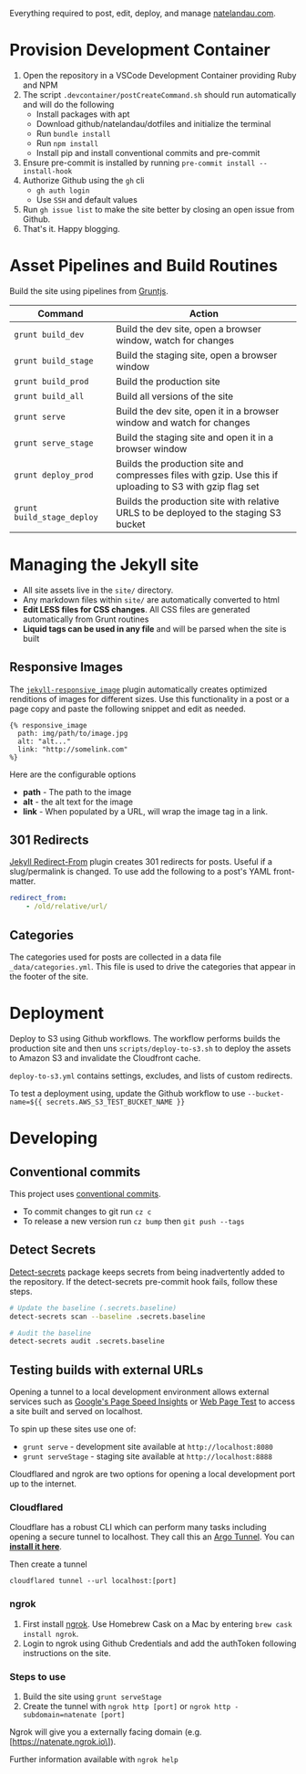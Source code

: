 Everything required to post, edit, deploy, and manage [natelandau.com](https://natelandau.com).

# Provision Development Container

1. Open the repository in a VSCode Development Container providing Ruby and NPM
2. The script `.devcontainer/postCreateCommand.sh` should run automatically and will do the following
    - Install packages with apt
    - Download github/natelandau/dotfiles and initialize the terminal
    - Run `bundle install`
    - Run `npm install`
    - Install pip and install conventional commits and pre-commit
3. Ensure pre-commit is installed by running `pre-commit install --install-hook`
4. Authorize Github using the `gh` cli
    - `gh auth login`
    - Use `SSH` and default values
5. Run `gh issue list` to make the site better by closing an open issue from Github.
6. That's it. Happy blogging.

# Asset Pipelines and Build Routines

Build the site using pipelines from [Gruntjs](https://gruntjs.com/).

| Command                    | Action                                                                                                    |
| -------------------------- | --------------------------------------------------------------------------------------------------------- |
| `grunt build_dev`          | Build the dev site, open a browser window, watch for changes                                              |
| `grunt build_stage`        | Build the staging site, open a browser window                                                             |
| `grunt build_prod`         | Build the production site                                                                                 |
| `grunt build_all`          | Build all versions of the site                                                                            |
| `grunt serve`              | Build the dev site, open it in a browser window and watch for changes                                     |
| `grunt serve_stage`        | Build the staging site and open it in a browser window                                                    |
| `grunt deploy_prod`        | Builds the production site and compresses files with gzip. Use this if uploading to S3 with gzip flag set |
| `grunt build_stage_deploy` | Builds the production site with relative URLS to be deployed to the staging S3 bucket                     |

# Managing the Jekyll site

-   All site assets live in the `site/` directory.
-   Any markdown files within `site/` are automatically converted to html
-   **Edit LESS files for CSS changes**. All CSS files are generated automatically from Grunt routines
-   **Liquid tags can be used in any file** and will be parsed when the site is built

## Responsive Images

The [`jekyll-responsive_image`](https://github.com/wildlyinaccurate/jekyll-responsive-image) plugin automatically creates optimized renditions of images for different sizes. Use this functionality in a post or a page copy and paste the following snippet and edit as needed.

```
{% responsive_image
  path: img/path/to/image.jpg
  alt: "alt..."
  link: "http://somelink.com"
%}
```

Here are the configurable options

-   **path** - The path to the image
-   **alt** - the alt text for the image
-   **link** - When populated by a URL, will wrap the image tag in a link.

## 301 Redirects

[Jekyll Redirect-From](https://github.com/jekyll/jekyll-redirect-from) plugin creates 301 redirects for posts. Useful if a slug/permalink is changed. To use add the following to a post's YAML front-matter.

```yaml
redirect_from:
    - /old/relative/url/
```

## Categories

The categories used for posts are collected in a data file `_data/categories.yml`. This file is used to drive the categories that appear in the footer of the site.

# Deployment

Deploy to S3 using Github workflows. The workflow performs builds the production site and then uns `scripts/deploy-to-s3.sh` to deploy the assets to Amazon S3 and invalidate the Cloudfront cache.

`deploy-to-s3.yml` contains settings, excludes, and lists of custom redirects.

To test a deployment using, update the Github workflow to use `--bucket-name=${{ secrets.AWS_S3_TEST_BUCKET_NAME }}`

# Developing

## Conventional commits

This project uses [conventional commits](https://github.com/commitizen/cz-cli).

-   To commit changes to git run `cz c`
-   To release a new version run `cz bump` then `git push --tags`

## Detect Secrets

[Detect-secrets](https://github.com/Yelp/detect-secrets) package keeps secrets from being inadvertently added to the repository. If the detect-secrets pre-commit hook fails, follow these steps.

```bash
# Update the baseline (.secrets.baseline)
detect-secrets scan --baseline .secrets.baseline

# Audit the baseline
detect-secrets audit .secrets.baseline
```

## Testing builds with external URLs

Opening a tunnel to a local development environment allows external services such as [Google's Page Speed Insights](https://developers.google.com/speed/pagespeed/insights/) or [Web Page Test](https://www.webpagetest.org) to access a site built and served on localhost.

To spin up these sites use one of:

-   `grunt serve` - development site available at `http://localhost:8080`
-   `grunt serveStage` - staging site available at `http://localhost:8888`

Cloudflared and ngrok are two options for opening a local development port up to the internet.

### Cloudflared

Cloudflare has a robust CLI which can perform many tasks including opening a secure tunnel to localhost. They call this an [Argo Tunnel](https://www.cloudflare.com/products/argo-tunnel/). You can **[install it here](https://developers.cloudflare.com/argo-tunnel/downloads/)**.

Then create a tunnel

```
cloudflared tunnel --url localhost:[port]
```

### ngrok

1. First install [ngrok](https://ngrok.com). Use Homebrew Cask on a Mac by entering `brew cask install ngrok`.
1. Login to ngrok using Github Credentials and add the authToken following instructions on the site.

### Steps to use

1. Build the site using `grunt serveStage`
1. Create the tunnel with `ngrok http [port]` or `ngrok http -subdomain=natenate [port]`

Ngrok will give you a externally facing domain (e.g. \[https://natenate.ngrok.io\]).

Further information available with `ngrok help`
